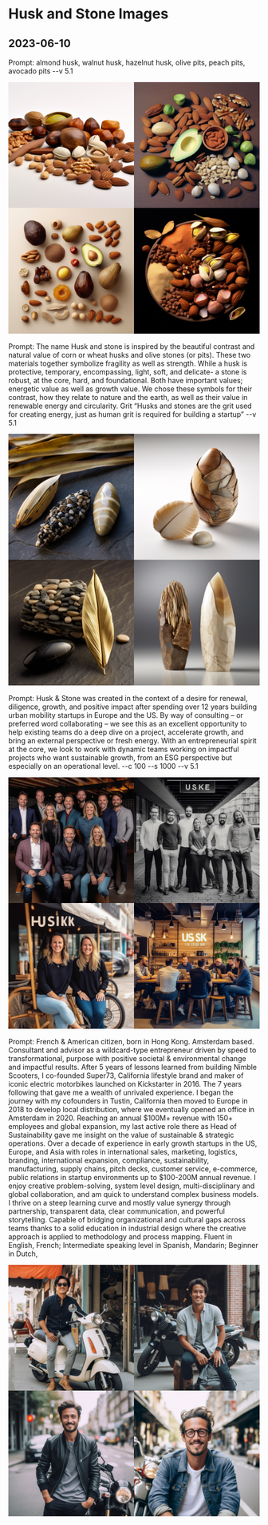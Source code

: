 # Husk and Stone Images


## 2023-06-10

Prompt:
almond husk, walnut husk, hazelnut husk, olive pits, peach pits, avocado pits --v 5.1

![]( 2023-06-10-11-56-59.png)


Prompt:
The name Husk and stone is inspired by the beautiful contrast and natural value of corn or wheat husks and olive stones (or pits). These two materials together symbolize fragility as well as strength. While a husk is protective, temporary, encompassing, light, soft, and delicate- a stone is robust, at the core, hard, and foundational. Both have important values; energetic value as well as growth value. We chose these symbols for their contrast, how they relate to nature and the earth, as well as their value in renewable energy and circularity. Grit “Husks and stones are the grit used for creating energy, just as human grit is required for building a startup” --v 5.1

![]( 2023-06-10-12-02-52.png)

Prompt:
Husk & Stone was created in the context of a desire for renewal, diligence, growth, and positive impact after spending over 12 years building urban mobility startups in Europe and the US. By way of consulting – or preferred word collaborating – we see this as an excellent opportunity to help existing teams do a deep dive on a project, accelerate growth, and bring an external perspective or fresh energy. With an entrepreneurial spirit at the core, we look to work with dynamic teams working on impactful projects who want sustainable growth, from an ESG perspective but especially on an operational level. --c 100 --s 1000 --v 5.1

![]( 2023-06-10-12-05-24.png)


Prompt:
French & American citizen, born in Hong Kong. Amsterdam based. Consultant and advisor as a wildcard-type entrepreneur driven by speed to transformational, purpose with positive societal & environmental change and impactful results. After 5 years of lessons learned from building Nimble Scooters, I co-founded Super73, California lifestyle brand and maker of iconic electric motorbikes launched on Kickstarter in 2016. The 7 years following that gave me a wealth of unrivaled experience. I began the journey with my cofounders in Tustin, California then moved to Europe in 2018 to develop local distribution, where we eventually opened an office in Amsterdam in 2020. Reaching an annual $100M+ revenue with 150+ employees and global expansion, my last active role there as Head of Sustainability gave me insight on the value of sustainable & strategic operations. Over a decade of experience in early growth startups in the US, Europe, and Asia with roles in international sales, marketing, logistics, branding, international expansion, compliance, sustainability, manufacturing, supply chains, pitch decks, customer service, e-commerce, public relations in startup environments up to $100-200M annual revenue. I enjoy creative problem-solving, system level design, multi-disciplinary and global collaboration, and am quick to understand complex business models. I thrive on a steep learning curve and mostly value synergy through partnership, transparent data, clear communication, and powerful storytelling. Capable of bridging organizational and cultural gaps across teams thanks to a solid education in industrial design where the creative approach is applied to methodology and process mapping. Fluent in English, French; Intermediate speaking level in Spanish, Mandarin; Beginner in Dutch,

![]( 2023-06-10-12-06-22.png)


